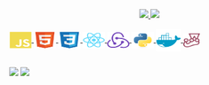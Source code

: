 <div align="center">
  <a href="https://github.com/LindseyFontana">
  <img height="160em" src="https://github-readme-stats.vercel.app/api?username=LindseyFontana&show_icons=true&theme=vue-dark&include_all_commits=true&count_private=true"/>
  <img height="160em" src="https://github-readme-stats.vercel.app/api/top-langs/?username=LindseyFontana&layout=compact&langs_count=7&theme=vue-dark"/>
</div>
 
<div style="display: inline_block"><br>
  <img align="center" title="JavaScript" alt="Js-icon" height="30" width="40" src="https://raw.githubusercontent.com/devicons/devicon/master/icons/javascript/javascript-plain.svg">
   <img align="center" title="HTML" alt="HTML-icon" height="30" width="40" src="https://raw.githubusercontent.com/devicons/devicon/master/icons/html5/html5-original.svg">
  <img align="center" title="CSS" alt="CSS-icon" height="30" width="40" src="https://raw.githubusercontent.com/devicons/devicon/master/icons/css3/css3-original.svg">
  <img align="center" title="React" alt="React-icon" height="30" width="40" src="https://raw.githubusercontent.com/devicons/devicon/master/icons/react/react-original.svg">
  <img align="center" title="Redux" alt="Redux-icon" height="30" width="40" src="https://github.com/devicons/devicon/blob/master/icons/redux/redux-original.svg">
  <img align="center" title="Python" alt="Python-icon" height="30" width="40" src="https://raw.githubusercontent.com/devicons/devicon/master/icons/python/python-original.svg">
  <img align="center" title="Docker" alt="Docker-icon" height="40" width="45" src="https://github.com/devicons/devicon/blob/master/icons/docker/docker-plain.svg">
   <img align="center" title="Jest" alt="Jest-icon" height="25" width="30" src="https://github.com/devicons/devicon/blob/master/icons/jest/jest-plain.svg">
</div>

  ##
 
<div> 
  <a href = "mailto:lindseyfontanas@gmail.com"><img src="https://img.shields.io/badge/-Gmail-%23333?style=for-the-badge&logo=gmail&logoColor=white" target="_blank"></a>
  <a href="https://www.linkedin.com/in/lindsey-fontana-schmitz/" target="_blank"><img src="https://img.shields.io/badge/-LinkedIn-%230077B5?style=for-the-badge&logo=linkedin&logoColor=white" target="_blank"></a>  
</div>
